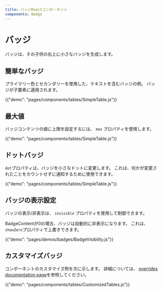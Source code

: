 ```yaml
---
title: バッジReactコンポーネント
components: Badge
---
```


# バッジ

<p class="description">バッジは、その子供の右上に小さなバッジを生成します。</p>

## 簡単なバッジ

プライマリー色とセカンダリーを使用した、テキストを含むバッジの例。 バッジが子要素に適用されます。

{{"demo": "pages/components/tables/SimpleTable.js"}}

## 最大値

バッジコンテンツの値に上限を設定するには、 `max` プロパティを使用します。

{{"demo": "pages/components/tables/SimpleTable.js"}}

## ドットバッジ

`dot`プロパティは、バッジを小さなドットに変更します。 これは、何かが変更されたことをカウントせずに通知するために使用できます。

{{"demo": "pages/components/tables/SimpleTable.js"}}

## バッジの表示設定

バッジの表示/非表示は、 `invisible` プロパティを使用して制御できます。

BadgeContentが0の場合、バッジは自動的に非表示になります。 これは、`showZero`プロパティで上書きできます。

{{"demo": "pages/demos/badges/BadgeVisibility.js"}}

## カスタマイズバッジ

コンポーネントのカスタマイズ例を次に示します。 詳細については、 [overrides documentation page](/customization/components/)を参照してください。

{{"demo": "pages/components/tables/CustomizedTables.js"}}